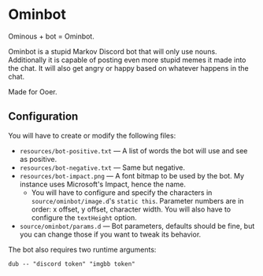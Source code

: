 # Ominbot

Ominous + bot = Ominbot.

Ominbot is a stupid Markov Discord bot that will only use nouns. Additionally it is capable of posting even more stupid
memes it made into the chat. It will also get angry or happy based on whatever happens in the chat.

Made for Ooer.

## Configuration

You will have to create or modify the following files:

* `resources/bot-positive.txt` — A list of words the bot will use and see as positive.
* `resources/bot-negative.txt` — Same but negative.
* `resources/bot-impact.png` — A font bitmap to be used by the bot. My instance uses Microsoft's Impact, hence the name.
  * You will have to configure and specify the characters in `source/ominbot/image.d`'s `static this`.
    Parameter numbers are in order: x offset, y offset, character width. You will also have to configure
    the `textHeight` option.
* `source/ominbot/params.d` — Bot parameters, defaults should be fine, but you can change those if you want to tweak
  its behavior.

The bot also requires two runtime arguments:

`dub -- "discord token" "imgbb token"`
